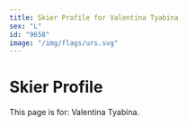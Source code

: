 ```yaml
---
title: Skier Profile for Valentina Tyabina
sex: "L"
id: "9658"
image: "/img/flags/urs.svg" 
---
```


# Skier Profile

This page is for: Valentina Tyabina.
    